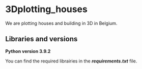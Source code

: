 # 3Dplotting_houses
We are plotting houses and building in 3D in Belgium.

## Libraries and versions 

**Python version 3.9.2** 

You can find the required librairies in the ***requirements.txt*** file.
